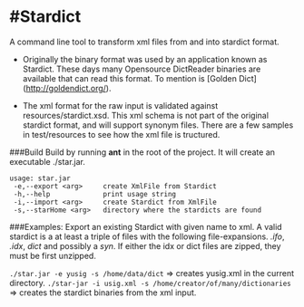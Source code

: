 #Stardict
========

A command line tool to transform xml files from and into stardict format. 

* Originally the binary format was used by an application known as Stardict.
  These days many Opensource DictReader binaries are available that can read this format.
  To mention is [Golden Dict] (http://goldendict.org/).

* The xml format for the raw input is validated against resources/stardict.xsd. 
  This xml schema is not part of the original stardict format, and will support synonym files. 
  There are a few samples in test/resources to see how the xml file is tructured.


###Build
Build by running __ant__ in the root of the project.
It will create an executable ./star.jar.

```
usage: star.jar
 -e,--export <arg>     create XmlFile from Stardict
 -h,--help             print usage string
 -i,--import <arg>     create Stardict from XmlFile
 -s,--starHome <arg>   directory where the stardicts are found
```

###Examples:
Export an existing Stardict with given name to xml. A valid stardict is a at least a triple of files with the following file-expansions. _.ifo_, _.idx_, _dict_ and possibly a _syn_.
If either the idx or dict files are zipped, they must be first unzipped.

```./star.jar -e yusig -s /home/data/dict```                       => creates yusig.xml in the current directory.
```./star-jar -i usig.xml -s /home/creator/of/many/dictionaries``` => creates the stardict binaries from the xml input.

